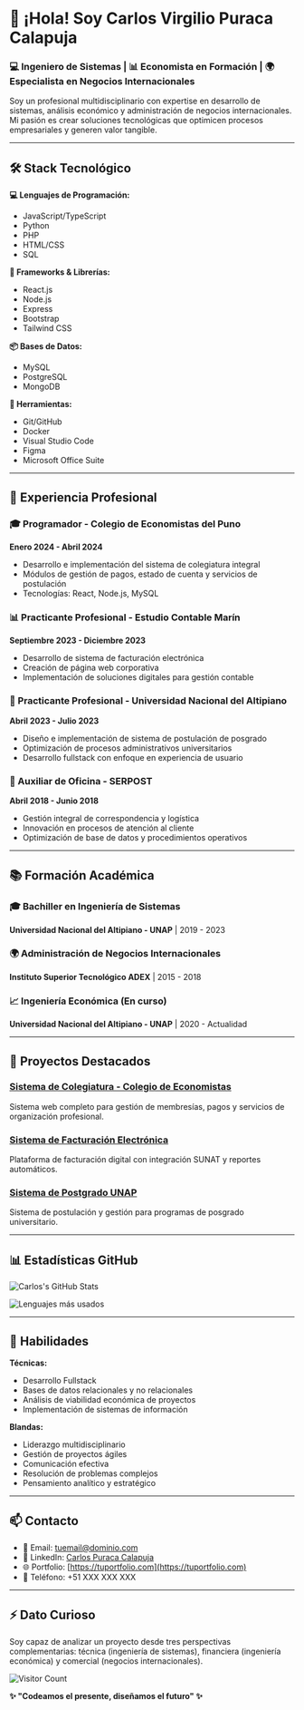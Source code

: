 # 👋 ¡Hola! Soy Carlos Virgilio Puraca Calapuja

### 💻 Ingeniero de Sistemas | 📊 Economista en Formación | 🌍 Especialista en Negocios Internacionales

Soy un profesional multidisciplinario con expertise en desarrollo de sistemas, análisis económico y administración de negocios internacionales. Mi pasión es crear soluciones tecnológicas que optimicen procesos empresariales y generen valor tangible.

---

## 🛠️ Stack Tecnológico

**💻 Lenguajes de Programación:**
- JavaScript/TypeScript
- Python
- PHP
- HTML/CSS
- SQL

**🚀 Frameworks & Librerías:**
- React.js
- Node.js
- Express
- Bootstrap
- Tailwind CSS

**📦 Bases de Datos:**
- MySQL
- PostgreSQL
- MongoDB

**🔧 Herramientas:**
- Git/GitHub
- Docker
- Visual Studio Code
- Figma
- Microsoft Office Suite

---

## 💼 Experiencia Profesional

### 🎓 Programador - Colegio de Economistas del Puno
**Enero 2024 - Abril 2024**
- Desarrollo e implementación del sistema de colegiatura integral
- Módulos de gestión de pagos, estado de cuenta y servicios de postulación
- Tecnologías: React, Node.js, MySQL

### 📊 Practicante Profesional - Estudio Contable Marín
**Septiembre 2023 - Diciembre 2023**
- Desarrollo de sistema de facturación electrónica
- Creación de página web corporativa
- Implementación de soluciones digitales para gestión contable

### 🏫 Practicante Profesional - Universidad Nacional del Altipiano
**Abril 2023 - Julio 2023**
- Diseño e implementación de sistema de postulación de posgrado
- Optimización de procesos administrativos universitarios
- Desarrollo fullstack con enfoque en experiencia de usuario

### 📮 Auxiliar de Oficina - SERPOST
**Abril 2018 - Junio 2018**
- Gestión integral de correspondencia y logística
- Innovación en procesos de atención al cliente
- Optimización de base de datos y procedimientos operativos

---

## 📚 Formación Académica

### 🎓 Bachiller en Ingeniería de Sistemas
**Universidad Nacional del Altipiano - UNAP** | 2019 - 2023

### 🌍 Administración de Negocios Internacionales
**Instituto Superior Tecnológico ADEX** | 2015 - 2018

### 📈 Ingeniería Económica (En curso)
**Universidad Nacional del Altipiano - UNAP** | 2020 - Actualidad

---

## 🚀 Proyectos Destacados

### [Sistema de Colegiatura - Colegio de Economistas](https://github.com/tuusuario/sistema-colegiatura)
Sistema web completo para gestión de membresías, pagos y servicios de organización profesional.

### [Sistema de Facturación Electrónica](https://github.com/tuusuario/facturacion-electronica)
Plataforma de facturación digital con integración SUNAT y reportes automáticos.

### [Sistema de Postgrado UNAP](https://github.com/tuusuario/sistema-postgrado)
Sistema de postulación y gestión para programas de posgrado universitario.

---

## 📊 Estadísticas GitHub

![Carlos's GitHub Stats](https://github-readme-stats.vercel.app/api?username=tuusuario&show_icons=true&theme=radical&hide_title=true&hide_border=true)

![Lenguajes más usados](https://github-readme-stats.vercel.app/api/top-langs/?username=tuusuario&layout=compact&theme=radical&hide_border=true)

---

## 🌟 Habilidades

**Técnicas:**
- Desarrollo Fullstack
- Bases de datos relacionales y no relacionales
- Análisis de viabilidad económica de proyectos
- Implementación de sistemas de información

**Blandas:**
- Liderazgo multidisciplinario
- Gestión de proyectos ágiles
- Comunicación efectiva
- Resolución de problemas complejos
- Pensamiento analítico y estratégico

---

## 📫 Contacto

- 📧 Email: [tuemail@dominio.com](mailto:tuemail@dominio.com)
- 💼 LinkedIn: [Carlos Puraca Calapuja](https://linkedin.com/in/tuperfil)
- 🌐 Portfolio: [https://tuportfolio.com](https://tuportfolio.com)
- 📱 Teléfono: +51 XXX XXX XXX

---

## ⚡ Dato Curioso

Soy capaz de analizar un proyecto desde tres perspectivas complementarias: técnica (ingeniería de sistemas), financiera (ingeniería económica) y comercial (negocios internacionales).

![Visitor Count](https://komarev.com/ghpvc/?username=tuusuario&color=blueviolet&style=flat)

**✨ "Codeamos el presente, diseñamos el futuro" ✨**

